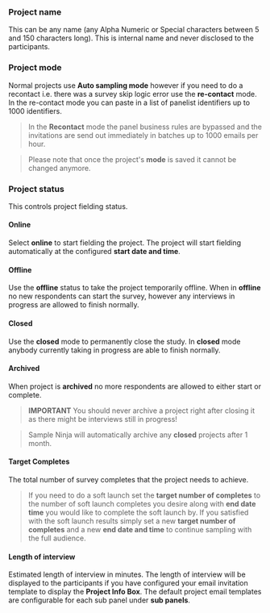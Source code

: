 ### Project name
This can be any name (any Alpha Numeric or Special characters between 5 and 150 characters long). This is internal name and never disclosed to the participants.

### Project mode
Normal projects use **Auto sampling mode** however if you need to do a recontact i.e. there was a survey skip logic error use the **re-contact** mode. In the re-contact mode you can paste in a list of panelist identifiers up to 1000 identifiers.

> In the **Recontact** mode the panel business rules are bypassed and the invitations are send out immediately in batches up to 1000 emails per hour.

> Please note that once the project's **mode** is saved it cannot be changed anymore.

### Project status
This controls project fielding status. 

#### Online
Select **online** to start fielding the project. The project will start fielding automatically at the configured **start date and time**. 

#### Offline
Use the **offline** status to take the project temporarily offline. When in **offline** no new respondents can start the survey, however any interviews in progress are allowed to finish normally. 

#### Closed
Use the **closed** mode to permanently close the study. In **closed** mode anybody currently taking in progress are able to finish normally. 

#### Archived
When project is **archived** no more respondents are allowed to either start or complete.

> **IMPORTANT** You should never archive a project right after closing it as there might be interviews still in progress!

> Sample Ninja will automatically archive any **closed** projects after 1 month. 

#### Target Completes
The total number of survey completes that the project needs to achieve.

> If you need to do a soft launch set the **target number of completes** to the number of soft launch completes you desire along with **end date time** you would like to complete the soft launch by. If you satisfied with the soft launch results simply set a new **target number of completes** and a new **end date and time** to continue sampling with the full audience.

#### Length of interview
Estimated length of interview in minutes. The length of interview will be displayed to the participants if you have configured your email invitation template to display the **Project Info Box**. The default project email templates are configurable for each sub panel under **sub panels**.
